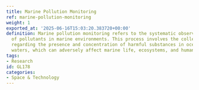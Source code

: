 ```yaml
---
title: Marine Pollution Monitoring
ref: marine-pollution-monitoring
weight: 1
exported_at: '2025-06-16T15:03:20.383720+00:00'
definition: Marine pollution monitoring refers to the systematic observation and assessment
  of pollutants in marine environments. This process involves the collection of data
  regarding the presence and concentration of harmful substances in oceans and coastal
  waters, which can adversely affect marine life, ecosystems, and human health.
tags:
- Research
id: GL178
categories:
- Space & Technology
---
```


